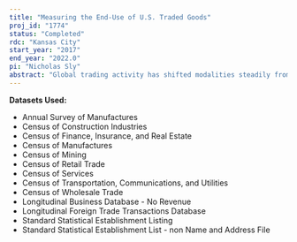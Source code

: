 ```yaml
---
title: "Measuring the End-Use of U.S. Traded Goods"
proj_id: "1774"
status: "Completed"
rdc: "Kansas City"
start_year: "2017"
end_year: "2022.0"
pi: "Nicholas Sly"
abstract: "Global trading activity has shifted modalities steadily from the exchange of goods used for final consumption towards globally integrated production networks that exchange goods used as intermediate inputs. Currently, evidence and analysis regarding the end-use of traded goods relies on characterizations that are available only for broad product categories, ad hoc in their characterization of goods, out of date, and not specific to U.S. economic activities. This research implements a new classification of end-use categories for traded goods that (i) characterizes end-use according to observed economic activity among U.S. firms, and (ii) measures the shares of import activity across sub-populations of different end-users for a wide variety of products. This project will identify firms in retail versus production sectors of the economy from the Longitudinal Business Database, and then classify imports by firms in retail sectors (production sectors) as having an end-use as consumption goods (intermediate goods). This strategy accounts for the fact that two different types of firms may import the same product for different end-uses. Measuring differences in end-uses of traded goods is key to identifying the determinants of import demand, and subsequently to understanding how exchange rate shocks pass-through to consumer prices, how aggregate import demand characteristics have changed over time, and how U.S. consumers and firms engage with the global economy."
---
```


**Datasets Used:**

  - Annual Survey of Manufactures 
  - Census of Construction Industries 
  - Census of Finance, Insurance, and Real Estate 
  - Census of Manufactures 
  - Census of Mining 
  - Census of Retail Trade 
  - Census of Services 
  - Census of Transportation, Communications, and Utilities 
  - Census of Wholesale Trade 
  - Longitudinal Business Database - No Revenue 
  - Longitudinal Foreign Trade Transactions Database 
  - Standard Statistical Establishment Listing 
  - Standard Statistical Establishment List - non Name and Address File 

